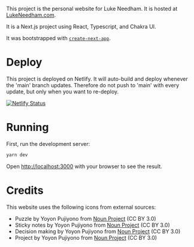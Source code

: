 This project is the personal website for Luke Needham.
It is hosted at [LukeNeedham.com](https://lukeneedham.com).

It is a Next.js project using React, Typescript, and Chakra UI.

It was bootstrapped with [`create-next-app`](https://github.com/vercel/next.js/tree/canary/packages/create-next-app).

# Deploy

This project is deployed on Netlify.
It will auto-build and deploy whenever the 'main' branch updates.
Therefore do not push to 'main' with every update, but only when you want to re-deploy.

[![Netlify Status](https://api.netlify.com/api/v1/badges/6038fb0e-612d-4fb3-944f-8679467a709e/deploy-status)](https://app.netlify.com/sites/lukeneedham/deploys)

# Running

First, run the development server:

```bash
yarn dev
```

Open [http://localhost:3000](http://localhost:3000) with your browser to see the result.

# Credits

This website uses the following icons from external sources:

- Puzzle by Yoyon Pujiyono from <a href="https://thenounproject.com/browse/icons/term/puzzle/" target="_blank" title="Puzzle Icons">Noun Project</a> (CC BY 3.0)
- Sticky notes by Yoyon Pujiyono from <a href="https://thenounproject.com/browse/icons/term/sticky-notes/" target="_blank" title="sticky notes Icons">Noun Project</a> (CC BY 3.0)
- Decision making by Yoyon Pujiyono from <a href="https://thenounproject.com/browse/icons/term/decision-making/" target="_blank" title="decision making Icons">Noun Project</a> (CC BY 3.0)
- Project by Yoyon Pujiyono from <a href="https://thenounproject.com/browse/icons/term/project/" target="_blank" title="Project Icons">Noun Project</a> (CC BY 3.0)
